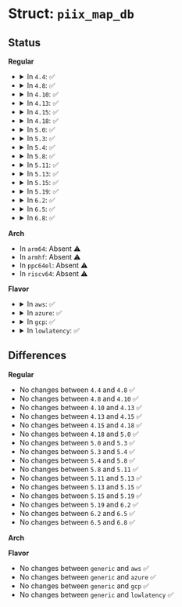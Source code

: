 # Struct: <code>piix_map_db</code>

## Status
<b>Regular</b>
<ul>
<li>
<details>
<summary>In <code>4.4</code>: ✅</summary>

```c
struct piix_map_db {
    const u32 mask;
    const u16 port_enable;
    const const int[0] map;
};
```
</details>
</li>
<li>
<details>
<summary>In <code>4.8</code>: ✅</summary>

```c
struct piix_map_db {
    const u32 mask;
    const u16 port_enable;
    const const int[0] map;
};
```
</details>
</li>
<li>
<details>
<summary>In <code>4.10</code>: ✅</summary>

```c
struct piix_map_db {
    const u32 mask;
    const u16 port_enable;
    const const int[0] map;
};
```
</details>
</li>
<li>
<details>
<summary>In <code>4.13</code>: ✅</summary>

```c
struct piix_map_db {
    const u32 mask;
    const u16 port_enable;
    const const int[0] map;
};
```
</details>
</li>
<li>
<details>
<summary>In <code>4.15</code>: ✅</summary>

```c
struct piix_map_db {
    const u32 mask;
    const u16 port_enable;
    const const int[0] map;
};
```
</details>
</li>
<li>
<details>
<summary>In <code>4.18</code>: ✅</summary>

```c
struct piix_map_db {
    const u32 mask;
    const u16 port_enable;
    const const int[0] map;
};
```
</details>
</li>
<li>
<details>
<summary>In <code>5.0</code>: ✅</summary>

```c
struct piix_map_db {
    const u32 mask;
    const u16 port_enable;
    const const int[0] map;
};
```
</details>
</li>
<li>
<details>
<summary>In <code>5.3</code>: ✅</summary>

```c
struct piix_map_db {
    const u32 mask;
    const u16 port_enable;
    const const int[0] map;
};
```
</details>
</li>
<li>
<details>
<summary>In <code>5.4</code>: ✅</summary>

```c
struct piix_map_db {
    const u32 mask;
    const u16 port_enable;
    const const int[0] map;
};
```
</details>
</li>
<li>
<details>
<summary>In <code>5.8</code>: ✅</summary>

```c
struct piix_map_db {
    const u32 mask;
    const u16 port_enable;
    const const int[0] map;
};
```
</details>
</li>
<li>
<details>
<summary>In <code>5.11</code>: ✅</summary>

```c
struct piix_map_db {
    const u32 mask;
    const u16 port_enable;
    const const int[0] map;
};
```
</details>
</li>
<li>
<details>
<summary>In <code>5.13</code>: ✅</summary>

```c
struct piix_map_db {
    const u32 mask;
    const u16 port_enable;
    const const int[0] map;
};
```
</details>
</li>
<li>
<details>
<summary>In <code>5.15</code>: ✅</summary>

```c
struct piix_map_db {
    const u32 mask;
    const u16 port_enable;
    const const int[0] map;
};
```
</details>
</li>
<li>
<details>
<summary>In <code>5.19</code>: ✅</summary>

```c
struct piix_map_db {
    const u32 mask;
    const u16 port_enable;
    const const int[0] map;
};
```
</details>
</li>
<li>
<details>
<summary>In <code>6.2</code>: ✅</summary>

```c
struct piix_map_db {
    const u32 mask;
    const u16 port_enable;
    const const int[0] map;
};
```
</details>
</li>
<li>
<details>
<summary>In <code>6.5</code>: ✅</summary>

```c
struct piix_map_db {
    const u32 mask;
    const u16 port_enable;
    const const int[0] map;
};
```
</details>
</li>
<li>
<details>
<summary>In <code>6.8</code>: ✅</summary>

```c
struct piix_map_db {
    const u32 mask;
    const u16 port_enable;
    const const int[0] map;
};
```
</details>
</li>
</ul>
<b>Arch</b>
<ul>
<li>
In <code>arm64</code>: Absent ⚠️
</li>
<li>
In <code>armhf</code>: Absent ⚠️
</li>
<li>
In <code>ppc64el</code>: Absent ⚠️
</li>
<li>
In <code>riscv64</code>: Absent ⚠️
</li>
</ul>
<b>Flavor</b>
<ul>
<li>
<details>
<summary>In <code>aws</code>: ✅</summary>

```c
struct piix_map_db {
    const u32 mask;
    const u16 port_enable;
    const const int[0] map;
};
```
</details>
</li>
<li>
<details>
<summary>In <code>azure</code>: ✅</summary>

```c
struct piix_map_db {
    const u32 mask;
    const u16 port_enable;
    const const int[0] map;
};
```
</details>
</li>
<li>
<details>
<summary>In <code>gcp</code>: ✅</summary>

```c
struct piix_map_db {
    const u32 mask;
    const u16 port_enable;
    const const int[0] map;
};
```
</details>
</li>
<li>
<details>
<summary>In <code>lowlatency</code>: ✅</summary>

```c
struct piix_map_db {
    const u32 mask;
    const u16 port_enable;
    const const int[0] map;
};
```
</details>
</li>
</ul>

## Differences
<b>Regular</b>
<ul>
<li>
No changes between <code>4.4</code> and <code>4.8</code> ✅
</li>
<li>
No changes between <code>4.8</code> and <code>4.10</code> ✅
</li>
<li>
No changes between <code>4.10</code> and <code>4.13</code> ✅
</li>
<li>
No changes between <code>4.13</code> and <code>4.15</code> ✅
</li>
<li>
No changes between <code>4.15</code> and <code>4.18</code> ✅
</li>
<li>
No changes between <code>4.18</code> and <code>5.0</code> ✅
</li>
<li>
No changes between <code>5.0</code> and <code>5.3</code> ✅
</li>
<li>
No changes between <code>5.3</code> and <code>5.4</code> ✅
</li>
<li>
No changes between <code>5.4</code> and <code>5.8</code> ✅
</li>
<li>
No changes between <code>5.8</code> and <code>5.11</code> ✅
</li>
<li>
No changes between <code>5.11</code> and <code>5.13</code> ✅
</li>
<li>
No changes between <code>5.13</code> and <code>5.15</code> ✅
</li>
<li>
No changes between <code>5.15</code> and <code>5.19</code> ✅
</li>
<li>
No changes between <code>5.19</code> and <code>6.2</code> ✅
</li>
<li>
No changes between <code>6.2</code> and <code>6.5</code> ✅
</li>
<li>
No changes between <code>6.5</code> and <code>6.8</code> ✅
</li>
</ul>
<b>Arch</b>
<ul>
</ul>
<b>Flavor</b>
<ul>
<li>
No changes between <code>generic</code> and <code>aws</code> ✅
</li>
<li>
No changes between <code>generic</code> and <code>azure</code> ✅
</li>
<li>
No changes between <code>generic</code> and <code>gcp</code> ✅
</li>
<li>
No changes between <code>generic</code> and <code>lowlatency</code> ✅
</li>
</ul>
